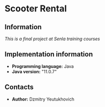 # Scooter Rental
## Information

*This is a final project at Senla training courses*

## Implementation information

* **Programming language:** Java 
* **Java version:** "11.0.7"

## Contacts

* **Author:** Dzmitry Yeutukhovich
